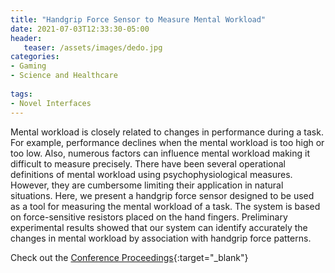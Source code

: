 ```yaml
---
title: "Handgrip Force Sensor to Measure Mental Workload"
date: 2021-07-03T12:33:30-05:00
header:
   teaser: /assets/images/dedo.jpg
categories:
- Gaming
- Science and Healthcare
  
tags:
- Novel Interfaces
---
```


Mental workload is closely related to changes in performance during a task. 
For example, performance declines when the mental workload is too high or too low. 
Also, numerous factors can influence mental workload making it difficult to measure precisely. 
There have been several operational definitions of mental workload using psychophysiological measures. 
However, they are cumbersome limiting their application in natural situations. 
Here, we present a handgrip force sensor designed to be used as a tool for 
measuring the mental workload of a task. The system is based on force-sensitive resistors placed on 
the hand fingers. Preliminary experimental results showed that our system can identify accurately 
the changes in mental workload by association with handgrip force patterns.

Check out the [Conference Proceedings](https://doi.org/10.1007/978-3-030-78635-9_14){:target="_blank"} 